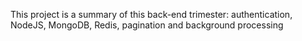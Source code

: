 This project is a summary of this back-end trimester: authentication, NodeJS, MongoDB, Redis, pagination and background processing
